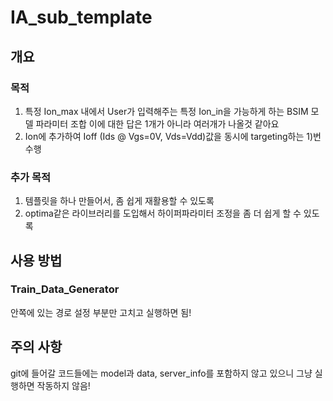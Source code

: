 # IA_sub_template

## 개요

### 목적

1) 특정 Ion_max 내에서 User가 입력해주는 특정 Ion_in을 가능하게 하는 BSIM 모델 파라미터 조합
   이에 대한 답은 1개가 아니라 여러개가 나올것 같아요
2) Ion에 추가하여 Ioff (Ids @ Vgs=0V, Vds=Vdd)값을 동시에 targeting하는 1)번 수행

### 추가 목적

1) 템플릿을 하나 만들어서, 좀 쉽게 재활용할 수 있도록
2) optima같은 라이브러리를 도입해서 하이퍼파라미터 조정을 좀 더 쉽게 할 수 있도록

## 사용 방법

### Train_Data_Generator

안쪽에 있는 경로 설정 부분만 고치고 실행하면 됨!

## 주의 사항

git에 들어갈 코드들에는 model과 data, server_info를 포함하지 않고 있으니 그냥 실행하면 작동하지 않음!
